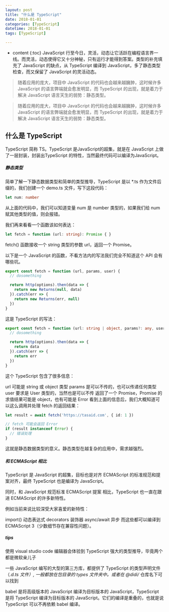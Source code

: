 ```yaml
---
layout: post
title: "什么是 TypeScript"
date: 2018-01-01
categories: [TypeScript]
datetime: 2018-01-01
tags: [TypeScript]

---
```


* content
{:toc}
JavaScript 行至今日，灵活，动态让它活跃在编程语言界一线。而灵活，动态使得它又十分神秘，只有运行才能得到答案。类型的补充填充了 JavaScript 的缺点，从 TypeScript 编译到 JavaScript，多了静态类型检查，而又保留了 JavaScript 的灵活动态。
<!-- more -->

>随着应用的庞大，项目中 JavaScript 的代码也会越来越臃肿，这时候许多 JavaScript 的语言弊端就会愈发明显，而 TypeScript 的出现，就是着力于解决 JavaScript 语言天生的弱势：静态类型。

>随着应用的庞大，项目中 JavaScript 的代码也会越来越臃肿，这时候许多 JavaScript 的语言弊端就会愈发明显，而 TypeScript 的出现，就是着力于解决 JavaScript 语言天生的弱势：静态类型。

什么是 TypeScript
---
  TypeScript 简称 TS。TypeScript 是JavaScript的超集，就是在 JavaScript 上做了一层封装，封装出TypeScript 的特性，当然最终代码可以编译为JavaScript。

##### 静态类型

简单了解一下静态数据类型和简单的类型推导，TypeScript 是以 *.ts 作为文件后缀的，我们创建一个 demo.ts 文件，写下这段代码：
```ts
let num: number
```
从上面的代码中，我们可以知道变量 num 是 number 类型的，如果我们给 num 赋其他类型的值，则会报错。

我们再来看看一个函数该如何表达：
```ts
let fetch = function (url: string): Promise { }
```
fetch() 函数接收一个 string 类型的参数 url，返回一个 Promise。

以下是一个 JavaScript 的函数，不看方法内的写法我们完全不知道这个 API 会有哪些坑。

```js
export const fetch = function (url, params, user) {
  // dosomething

  return http(options).then(data => {
    return new Returns(null, data)
  }).catch(err => {
    return new Returns(err, null)
  })
}
```
这是 TypeScript 的写法：

```ts
export const fetch = function (url: string | object, params?: any, user?: User): Promise<object | Error> {
  // dosomething

  return http(options).then(data => {
    return data
  }).catch(err => {
    return err
  })
}
```
这个 TypeScript 包含了很多信息：

url 可能是 string 或 object 类型
params 是可以不传的，也可以传递任何类型
user 要求是 User 类型的，当然也是可以不传
返回了一个 Promise，Promise 的求值结果可能是 object，也有可能是 Error
看到上面的信息后，我们大概知道可以这么调用并处理 fetch 的返回结果：
```ts
let result = await fetch('https://tasaid.com', { id: 1 })

// fetch 可能会返回 Error
if (result instanceof Error) {
  // 错误处理
}
```
这就是静态数据类型的意义。静态类型在越复杂的应用中，需求越强烈。

##### 和 ECMAScript 相比
TypeScript 是 JavaScript 的超集，目标也是对齐 ECMAScript 的标准规范和提案对齐，最终 TypeScript 也是编译为 JavaScript。

同时，和 JavaScript 规范标准 ECMAScript 提案 相比，TypeScript 也一直在跟进 ECMAScript 的许多新特性。

例如当前来说比较深受大家喜爱的新特性：

import() 动态表达式
decorators 装饰器
async/await 异步
而这些都可以编译到 ECMAScript 3（少数细节存在兼容性问题）。

##### tips
使用 visual studio code 编辑器会体验到 TypeScript 强大的类型推导，毕竟两个都是微软亲儿子

一些 JavaScript 编写的大型的第三方库，都提供了 TypeScript 的类型声明文件（*.d.ts 文件）, 一般都放在包目录的 types 文件夹中。或者在 @didi/* 仓库名下可以找到

babel 是将高级版本的 JavaScript 编译为目标版本的 JavaScript，TypeScript 是将 TypeScript 编译为目标版本的 JavaScript。它们的编译是重叠的，也就是说 TypeScript 可以不再依赖 babel 编译。
